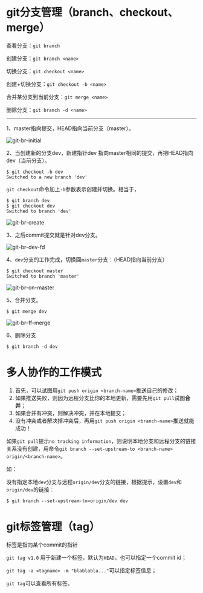 # git分支管理（branch、checkout、merge）

查看分支：`git branch`

创建分支：`git branch <name>`

切换分支：`git checkout <name>`

创建+切换分支：`git checkout -b <name>`

合并某分支到当前分支：`git merge <name>`

删除分支：`git branch -d <name>`

------



1、master指向提交，HEAD指向当前分支（master）。

![git-br-initial](https://cdn.liaoxuefeng.com/cdn/files/attachments/0013849087937492135fbf4bbd24dfcbc18349a8a59d36d000/0)

2、当创建新的分支dev，新建指针dev 指向master相同的提交，再把HEAD指向dev（当前分支）。

```
$ git checkout -b dev
Switched to a new branch 'dev'
```

`git checkout`命令加上`-b`参数表示创建并切换。相当于，

```
$ git branch dev
$ git checkout dev
Switched to branch 'dev'
```

![git-br-create](https://cdn.liaoxuefeng.com/cdn/files/attachments/001384908811773187a597e2d844eefb11f5cf5d56135ca000/0)



3、之后commit提交就是针对dev分支。

![git-br-dev-fd](https://cdn.liaoxuefeng.com/cdn/files/attachments/0013849088235627813efe7649b4f008900e5365bb72323000/0)

4、`dev`分支的工作完成，切换回`master`分支：（HEAD指向当前分支）

```
$ git checkout master
Switched to branch 'master'
```

![git-br-on-master](https://cdn.liaoxuefeng.com/cdn/files/attachments/001384908892295909f96758654469cad60dc50edfa9abd000/0)



5、合并分支。

```
$ git merge dev
```

![git-br-ff-merge](https://cdn.liaoxuefeng.com/cdn/files/attachments/00138490883510324231a837e5d4aee844d3e4692ba50f5000/0)

6、删除分支

```
$ git branch -d dev
```



# 多人协作的工作模式

1. 首先，可以试图用`git push origin <branch-name>`推送自己的修改；
2. 如果推送失败，则因为远程分支比你的本地更新，需要先用`git pull`试图**合并**；
3. 如果合并有冲突，则解决冲突，并在本地提交；
4. 没有冲突或者解决掉冲突后，再用`git push origin <branch-name>`推送就能成功！

 如果`git pull`提示`no tracking information`，则说明本地分支和远程分支的链接关系没有创建，用命令`git branch --set-upstream-to <branch-name> origin/<branch-name>`。

如：

没有指定本地`dev`分支与远程`origin/dev`分支的链接，根据提示，设置`dev`和`origin/dev`的链接：

```
$ git branch --set-upstream-to=origin/dev dev
```



# git标签管理（tag）

标签是指向某个commit的指针

`git tag v1.0`  用于新建一个标签，默认为`HEAD`，也可以指定一个commit id；

`git tag -a <tagname> -m "blablabla..."`可以指定标签信息；

`git tag`可以查看所有标签。



